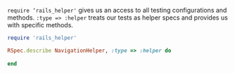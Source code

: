 ```require ‘rails_helper'``` gives us an access to all testing configurations and methods. ```:type => :helper``` treats our tests as helper specs and provides us with specific methods.

```ruby
require 'rails_helper'

RSpec.describe NavigationHelper, :type => :helper do
  
end

```
